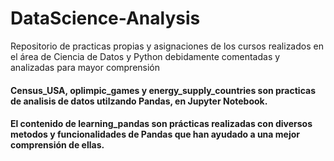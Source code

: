 # DataScience-Analysis
Repositorio de practicas propias y asignaciones de los cursos realizados en el área de Ciencia de Datos y Python debidamente comentadas y analizadas para mayor comprensión

#### Census_USA, oplimpic_games y energy_supply_countries son practicas de analisis de datos utilzando Pandas, en Jupyter Notebook.
#### El contenido de learning_pandas son prácticas realizadas con diversos metodos y funcionalidades de Pandas que han ayudado a una mejor comprensión de ellas.
